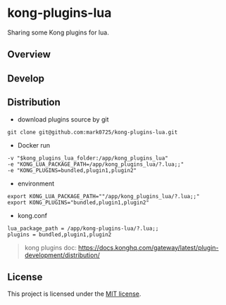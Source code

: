 # kong-plugins-lua

Sharing some Kong plugins for lua.

## Overview



## Develop





## Distribution

* download plugins source by git

```
git clone git@github.com:mark0725/kong-plugins-lua.git
```

* Docker run

```
-v "$kong_plugins_lua_folder:/app/kong_plugins_lua" 
-e "KONG_LUA_PACKAGE_PATH=/app/kong_plugins_lua/?.lua;;"
-e "KONG_PLUGINS=bundled,plugin1,plugin2"
```

* environment

```
export KONG_LUA_PACKAGE_PATH=""/app/kong_plugins_lua/?.lua;;"
export KONG_PLUGINS="bundled,plugin1,plugin2"
```

* kong.conf

```
lua_package_path = /app/kong-plugins-lua/?.lua;;
plugins = bundled,plugin1,plugin2
```

> kong plugins doc: https://docs.konghq.com/gateway/latest/plugin-development/distribution/

## License

This project is licensed under the [MIT license](LICENSE).

